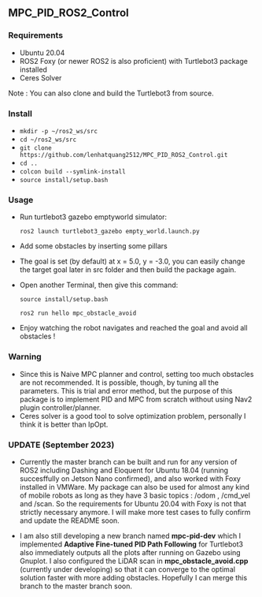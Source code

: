 
## MPC_PID_ROS2_Control

### Requirements

* Ubuntu 20.04 
* ROS2 Foxy (or newer ROS2 is also proficient) with Turtlebot3 package installed
* Ceres Solver

Note : You can also clone and build the Turtlebot3 from source.

### Install 

*  `mkdir -p ~/ros2_ws/src`
*  `cd ~/ros2_ws/src`
*   `git clone https://github.com/lenhatquang2512/MPC_PID_ROS2_Control.git`
*   `cd ..`
* `colcon build --symlink-install`
* `source install/setup.bash`

### Usage

* Run turtlebot3 gazebo emptyworld simulator:

    `ros2 launch turtlebot3_gazebo empty_world.launch.py`

* Add some obstacles by inserting some pillars 
* The goal is set (by default) at x = 5.0, y = -3.0, you can easily change the target goal later in src folder
and then build the package again.

* Open another Terminal, then give this command:

    `source install/setup.bash`

    `ros2 run hello mpc_obstacle_avoid`

* Enjoy watching the robot navigates and reached the goal and avoid all obstacles !

### Warning

* Since this is Naive MPC planner and control, setting too much obstacles are not recommended. 
It is possible, though, by tuning all the parameters. This is trial and error method, but the purpose of this package is to implement PID and MPC from scratch without using Nav2 plugin controller/planner.
* Ceres solver is a good tool to solve optimization problem, personally I think it is better than IpOpt.

### UPDATE (September 2023)

* Currently the master branch can be built and run for any version of ROS2 including Dashing and Eloquent for Ubuntu 18.04 (running succesffully on Jetson Nano confirmed), and also worked with Foxy installed in VMWare. My package can also be used for almost any kind of mobile robots as long as they have 3 basic topics : /odom , /cmd_vel and /scan. So the requirements for Ubuntu 20.04 with Foxy is not that strictly necessary anymore. I will make more test cases to fully confirm and update the README soon.

* I am also still developing a new branch named **mpc-pid-dev** which I implemented **Adaptive Fine-tuned PID Path Following** for Turtlebot3 also immediately outputs all the plots after running on Gazebo using Gnuplot. I also configured the LiDAR scan in **mpc_obstacle_avoid.cpp** (currently under developing) so that it can converge to the optimal solution faster with more adding obstacles. Hopefully I can merge this branch to the master branch soon. 
